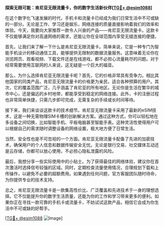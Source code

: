 **探索无限可能：肯尼亚无限流量卡，你的数字生活新伙伴[[TG💪+ @esim1088](https://t.me/s/esim1088)]**

在这个数字化飞速发展的时代，手机卡和流量卡已经成为我们日常生活中不可或缺的一部分。无论是工作、学习还是娱乐，网络连接的质量直接影响着我们的效率和体验。今天，我要向大家推荐一款令人兴奋的产品——肯尼亚无限流量卡。这款卡不仅能够满足你对高速网络的需求，还能让你在全球范围内享受无缝连接的便捷。

首先，让我们来了解一下什么是肯尼亚无限流量卡。简单来说，它是一种专门为智能手机设计的移动通信工具，能够提供无限制的数据流量服务。这意味着无论你在浏览网页、观看视频、下载文件还是在线游戏，都不必担心流量耗尽的问题。对于经常需要使用互联网的人来说，这无疑是一个巨大的福音。

那么，为什么选择肯尼亚无限流量卡呢？首先，它的价格非常具有竞争力。相比其他国家的同类产品，肯尼亚无限流量卡的价格更为亲民，适合各种预算的用户。其次，它的覆盖范围广泛，几乎涵盖了肯尼亚的所有地区。无论你是生活在繁华的城市中心，还是偏远的乡村地带，都能享受到稳定的网络连接。此外，卡的注册过程也非常简单快捷，只需几步即可完成，无需复杂的手续或长时间等待。

接下来，我们来谈谈这款卡的技术细节。肯尼亚无限流量卡采用了最新的eSIM技术，这是一种无需物理SIM卡槽的创新解决方案。通过这种方式，你可以轻松地在多设备之间切换，比如智能手机、平板电脑甚至智能手表。这种灵活性使得用户可以根据自己的需求随时调整设备的网络设置，极大地方便了日常生活。

当然，安全性也是不可忽视的一个方面。肯尼亚无限流量卡配备了先进的加密技术，确保用户的个人信息和数据传输安全无忧。无论是银行交易、社交媒体互动还是云存储，你都可以放心使用，不必担心隐私泄露的风险。

最后，我想分享一些实际使用中的小贴士。为了获得最佳的网络体验，建议你在首次激活时选择信号较强的区域。同时，定期检查流量使用情况，合理规划下载和上传操作，以避免不必要的超额费用。如果遇到任何问题，官方客服团队随时待命，为你提供专业的技术支持。

总之，肯尼亚无限流量卡是一款集高性价比、广泛覆盖和先进技术于一身的理想选择。它不仅能提升你的数字生活质量，还能为你的工作和学习带来更多的便利。如果你正在寻找一款可靠的手机卡或流量卡，不妨试试这款产品，相信它会成为你生活中不可或缺的好帮手。

[[TG💪+ @esim1088](https://t.me/s/esim1088) ![Image](https://i.postimg.cc/4NQfJmqS/Snipaste-2025-05-13-00-14-12.png)]